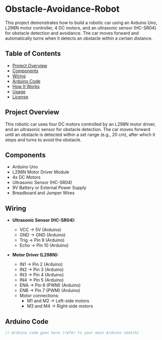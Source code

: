 # Obstacle-Avoidance-Robot

This project demonstrates how to build a robotic car using an Arduino Uno, L298N motor controller, 4 DC motors, and an ultrasonic sensor (HC-SR04) for obstacle detection and avoidance. The car moves forward and automatically turns when it detects an obstacle within a certain distance.

## Table of Contents
- [Project Overview](#project-overview)
- [Components](#components)
- [Wiring](#wiring)
- [Arduino Code](#arduino-code)
- [How It Works](#how-it-works)
- [Usage](#usage)
- [License](#license)

## Project Overview
This robotic car uses four DC motors controlled by an L298N motor driver, and an ultrasonic sensor for obstacle detection. The car moves forward until an obstacle is detected within a set range (e.g., 20 cm), after which it stops and turns to avoid the obstacle.

## Components
- Arduino Uno
- L298N Motor Driver Module
- 4x DC Motors
- Ultrasonic Sensor (HC-SR04)
- 9V Battery or External Power Supply
- Breadboard and Jumper Wires

## Wiring
- **Ultrasonic Sensor (HC-SR04):**
  - VCC → 5V (Arduino)
  - GND → GND (Arduino)
  - Trig → Pin 9 (Arduino)
  - Echo → Pin 10 (Arduino)

- **Motor Driver (L298N):**
  - IN1 → Pin 2 (Arduino)
  - IN2 → Pin 3 (Arduino)
  - IN3 → Pin 4 (Arduino)
  - IN4 → Pin 5 (Arduino)
  - ENA → Pin 6 (PWM) (Arduino)
  - ENB → Pin 7 (PWM) (Arduino)
  - Motor connections:
    - M1 and M2 → Left-side motors
    - M3 and M4 → Right-side motors

## Arduino Code
```cpp
// Arduino code goes here (refer to your main Arduino sketch)
